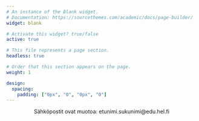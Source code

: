 ```yaml
---
# An instance of the Blank widget.
# Documentation: https://sourcethemes.com/academic/docs/page-builder/
widget: blank

# Activate this widget? true/false
active: true

# This file represents a page section.
headless: true

# Order that this section appears on the page.
weight: 1

design:
  spacing:
    padding: ["0px", "0", "0px", "0"]
---
```


<center>
Sähköpostit ovat muotoa:
etunimi.sukunimi@edu.hel.fi
</center>
